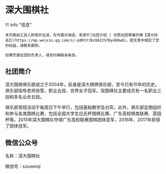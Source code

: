 # 深大围棋社

!!! info "信息"

    本页面由工具人抓取并生成，仅作展示用途，来源于[社团介绍 | 优质社团等着你噢【深大校会】](https://mp.weixin.qq.com/s/-p0R1YJ8cQA22SfBy4Q0wQ)。若无意中侵犯了您的权益，请联系删除。
    
    如果您是社团的负责人，请及时编辑本条目。

## 社团简介
深大围棋俱乐部成立于2004年，前身是深大棋牌俱乐部，至今已有15年的历史。俱乐部指导老师徐莹，职业五段，世界女子冠军。现围棋社主要成员有一名职业三段和多名业余五段。

俱乐部常规活动于每周日下午举行，包括基础教学及对弈。此外，俱乐部定期组织和参与各类围棋比赛，包括全国大学生应氏杯围棋比赛、广东高校棋类联赛、荔园杯等。2015年深大围棋队夺得广东高校联赛围棋团体亚军，2016年、2017年获得了团体冠军。

## 微信公众号
名称：深大围棋社

微信号：szuweiqi
